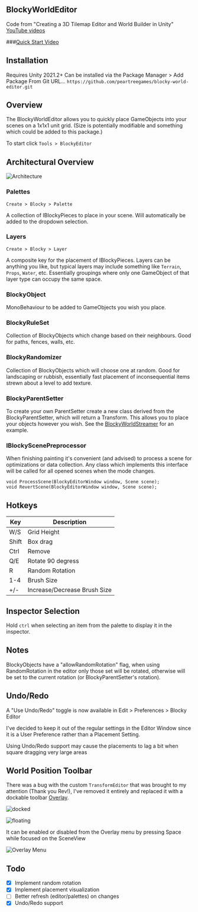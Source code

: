 ## BlockyWorldEditor
Code from "Creating a 3D Tilemap Editor and World Builder in Unity" [YouTube videos](https://youtu.be/ZxWkhdcHD-4)

###[Quick Start Video](https://www.youtube.com/watch?v=G-SbNFa2RvU&t=2s)

## Installation

Requires Unity 2021.2+
Can be installed via the Package Manager > Add Package From Git URL...
`https://github.com/peartreegames/blocky-world-editor.git`

## Overview

The BlockyWorldEditor allows you to quickly place GameObjects into your scenes on a 1x1x1 unit grid. (Size is potentially modifiable and something which could be added to this package.)

To start click `Tools > BlockyEditor`

## Architectural Overview
![Architecture](./Documentation/Architecture.png)

### Palettes

`Create > Blocky > Palette`

A collection of IBlockyPieces to place in your scene. Will automatically be added to the dropdown selection.

### Layers

`Create > Blocky > Layer`

A composite key for the placement of IBlockyPieces. Layers can be anything you like, but typical layers may include something like `Terrain`, `Props`, `Water`, etc. Essentially groupings where only one GameObject of that layer type can occupy the same space.

### BlockyObject

MonoBehaviour to be added to GameObjects you wish you place.

### BlockyRuleSet

Collection of BlockyObjects which change based on their neighbours. Good for paths, fences, walls, etc.

### BlockyRandomizer

Collection of BlockyObjects which will choose one at random. Good for landscaping or rubbish, essentially fast placement of inconsequential items strewn about a level to add texture.

### BlockyParentSetter

To create your own ParentSetter create a new class derived from the BlockyParentSetter, which will return a Transform. This allows you to place your objects however you wish. See the [BlockyWorldStreamer](https://github.com/peartreegames/blocky-world-streamer/) for an example.

### IBlockyScenePreprocessor

When finishing painting it's convenient (and advised) to process a scene for optimizations or data collection. Any class which implements this interface will be called for all opened scenes when the mode changes.

    void ProcessScene(BlockyEditorWindow window, Scene scene);
    void RevertScene(BlockyEditorWindow window, Scene scene);

## Hotkeys

| Key | Description |
| --- | --- |
| W/S | Grid Height |
| Shift | Box drag |
| Ctrl | Remove |
| Q/E | Rotate 90 degress |
| R | Random Rotation |
| 1-4 | Brush Size |
| +/- | Increase/Decrease Brush Size |

## Inspector Selection

Hold `ctrl` when selecting an item from the palette to display it in the inspector.

## Notes

BlockyObjects have a "allowRandomRotation" flag, when using RandomRotation in the editor only those set will be rotated, otherwise will be set to the current rotation (or BlockyParentSetter's rotation).

## Undo/Redo

A "Use Undo/Redo" toggle is now available in Edit > Preferences > Blocky Editor

I've decided to keep it out of the regular settings in the Editor Window since it is a User Preference rather than a Placement Setting.

Using Undo/Redo support may cause the placements to lag a bit when square dragging very large areas

## World Position Toolbar

There was a bug with the custom `TransformEditor` that was brought to my attention (Thank you Rev!), 
I've removed it entirely and replaced it with a dockable toolbar [Overlay](https://docs.unity3d.com/Manual/overlays.html).


![docked](Documentation/world_position.png)

![floating](Documentation/world_position_floating.png)

It can be enabled or disabled from the Overlay menu by pressing Space while focused on the SceneView

![Overlay Menu](Documentation/overlay_menu.png)

## Todo
  - [x] Implement random rotation
  - [x] Implement placement visualization
  - [ ] Better refresh (editor/palettes) on changes
  - [x] Undo/Redo support